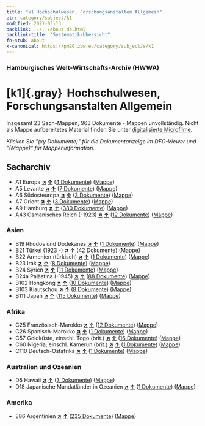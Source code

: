 ```yaml
---
title: "k1 Hochschulwesen, Forschungsanstalten Allgemein"
etr: category/subject/k1
modified: 2021-03-13
backlink: ../../about.de.html
backlink-title: "Systematik-Übersicht"
fn-stub: about
x-canonical: https://pm20.zbw.eu/category/subject/s/k1
---
```


### Hamburgisches Welt-Wirtschafts-Archiv (HWWA)
# [k1]{.gray}&#8201; Hochschulwesen, Forschungsanstalten Allgemein&#160; 




Insgesamt 23 Sach-Mappen, 963 Dokumente - Mappen unvollständig.
Nicht als Mappe aufbereitetes Material finden Sie unter [digitalisierte Microfilme](/film/h1_sh.de.html).

_Klicken Sie "(xy Dokumente)" für die Dokumentanzeige im DFG-Viewer und "(Mappe)" für Mappeninformation._

## Sacharchiv



- A1 Europa [**&nearr;**](../../../geo/i/140892/about.de.html "Europa (alle Mappen)") [**&uarr;**](../../../geo/about.de.html#A1 "Ländersystematik") (<a href="https://pm20.zbw.eu/dfgview/sh/140892,144714" title="über: Europa : Hochschulwesen, Forschungsanstalten Allgemein" target="_blank">4 Dokumente</a>) ([Mappe](../../../../folder/sh/1408xx/140892/1447xx/144714/about.de.html))
- A5 Levante [**&nearr;**](../../../geo/i/140898/about.de.html "Levante (alle Mappen)") [**&uarr;**](../../../geo/about.de.html#A5 "Ländersystematik") (<a href="https://pm20.zbw.eu/dfgview/sh/140898,144714" title="über: Levante : Hochschulwesen, Forschungsanstalten Allgemein" target="_blank">7 Dokumente</a>) ([Mappe](../../../../folder/sh/1408xx/140898/1447xx/144714/about.de.html))
- A6 Südosteuropa [**&nearr;**](../../../geo/i/140900/about.de.html "Südosteuropa (alle Mappen)") [**&uarr;**](../../../geo/about.de.html#A6 "Ländersystematik") (<a href="https://pm20.zbw.eu/dfgview/sh/140900,144714" title="über: Südosteuropa : Hochschulwesen, Forschungsanstalten Allgemein" target="_blank">3 Dokumente</a>) ([Mappe](../../../../folder/sh/1409xx/140900/1447xx/144714/about.de.html))
- A7 Orient [**&nearr;**](../../../geo/i/140902/about.de.html "Orient (alle Mappen)") [**&uarr;**](../../../geo/about.de.html#A7 "Ländersystematik") (<a href="https://pm20.zbw.eu/dfgview/sh/140902,144714" title="über: Orient : Hochschulwesen, Forschungsanstalten Allgemein" target="_blank">3 Dokumente</a>) ([Mappe](../../../../folder/sh/1409xx/140902/1447xx/144714/about.de.html))
- A9 Hamburg [**&nearr;**](../../../geo/i/140905/about.de.html "Hamburg (alle Mappen)") [**&uarr;**](../../../geo/about.de.html#A9 "Ländersystematik") (<a href="https://pm20.zbw.eu/dfgview/sh/140905,144714" title="über: Hamburg : Hochschulwesen, Forschungsanstalten Allgemein" target="_blank">380 Dokumente</a>) ([Mappe](../../../../folder/sh/1409xx/140905/1447xx/144714/about.de.html))
- A43 Osmanisches Reich (-1923) [**&nearr;**](../../../geo/i/141034/about.de.html "Osmanisches Reich (-1923) (alle Mappen)") [**&uarr;**](../../../geo/about.de.html#A43 "Ländersystematik") (<a href="https://pm20.zbw.eu/dfgview/sh/141034,144714" title="über: Osmanisches Reich (-1923) : Hochschulwesen, Forschungsanstalten Allgemein" target="_blank">12 Dokumente</a>) ([Mappe](../../../../folder/sh/1410xx/141034/1447xx/144714/about.de.html))

### Asien

- B19 Rhodos und Dodekanes [**&nearr;**](../../../geo/i/141106/about.de.html "Rhodos und Dodekanes (alle Mappen)") [**&uarr;**](../../../geo/about.de.html#B19 "Ländersystematik") (<a href="https://pm20.zbw.eu/dfgview/sh/141106,144714" title="über: Rhodos und Dodekanes : Hochschulwesen, Forschungsanstalten Allgemein" target="_blank">1 Dokumente</a>) ([Mappe](../../../../folder/sh/1411xx/141106/1447xx/144714/about.de.html))
- B21 Türkei (1923 -) [**&nearr;**](../../../geo/i/141111/about.de.html "Türkei (1923 -) (alle Mappen)") [**&uarr;**](../../../geo/about.de.html#B21 "Ländersystematik") (<a href="https://pm20.zbw.eu/dfgview/sh/141111,144714" title="über: Türkei (1923 -) : Hochschulwesen, Forschungsanstalten Allgemein" target="_blank">42 Dokumente</a>) ([Mappe](../../../../folder/sh/1411xx/141111/1447xx/144714/about.de.html))
- B22 Armenien (türkisch) [**&nearr;**](../../../geo/i/141112/about.de.html "Armenien (türkisch) (alle Mappen)") [**&uarr;**](../../../geo/about.de.html#B22 "Ländersystematik") (<a href="https://pm20.zbw.eu/dfgview/sh/141112,144714" title="über: Armenien (türkisch) : Hochschulwesen, Forschungsanstalten Allgemein" target="_blank">1 Dokumente</a>) ([Mappe](../../../../folder/sh/1411xx/141112/1447xx/144714/about.de.html))
- B23 Irak [**&nearr;**](../../../geo/i/141113/about.de.html "Irak (alle Mappen)") [**&uarr;**](../../../geo/about.de.html#B23 "Ländersystematik") (<a href="https://pm20.zbw.eu/dfgview/sh/141113,144714" title="über: Irak : Hochschulwesen, Forschungsanstalten Allgemein" target="_blank">8 Dokumente</a>) ([Mappe](../../../../folder/sh/1411xx/141113/1447xx/144714/about.de.html))
- B24 Syrien [**&nearr;**](../../../geo/i/141114/about.de.html "Syrien (alle Mappen)") [**&uarr;**](../../../geo/about.de.html#B24 "Ländersystematik") (<a href="https://pm20.zbw.eu/dfgview/sh/141114,144714" title="über: Syrien : Hochschulwesen, Forschungsanstalten Allgemein" target="_blank">11 Dokumente</a>) ([Mappe](../../../../folder/sh/1411xx/141114/1447xx/144714/about.de.html))
- B24a Palästina (-1945) [**&nearr;**](../../../geo/i/141115/about.de.html "Palästina (-1945) (alle Mappen)") [**&uarr;**](../../../geo/about.de.html#B24a "Ländersystematik") (<a href="https://pm20.zbw.eu/dfgview/sh/141115,144714" title="über: Palästina (-1945) : Hochschulwesen, Forschungsanstalten Allgemein" target="_blank">88 Dokumente</a>) ([Mappe](../../../../folder/sh/1411xx/141115/1447xx/144714/about.de.html))
- B102 Hongkong [**&nearr;**](../../../geo/i/141268/about.de.html "Hongkong (alle Mappen)") [**&uarr;**](../../../geo/about.de.html#B102 "Ländersystematik") (<a href="https://pm20.zbw.eu/dfgview/sh/141268,144714" title="über: Hongkong : Hochschulwesen, Forschungsanstalten Allgemein" target="_blank">10 Dokumente</a>) ([Mappe](../../../../folder/sh/1412xx/141268/1447xx/144714/about.de.html))
- B103 Kiautschou [**&nearr;**](../../../geo/i/126163/about.de.html "Kiautschou (alle Mappen)") [**&uarr;**](../../../geo/about.de.html#B103 "Ländersystematik") (<a href="https://pm20.zbw.eu/dfgview/sh/126163,144714" title="über: Kiautschou : Hochschulwesen, Forschungsanstalten Allgemein" target="_blank">8 Dokumente</a>) ([Mappe](../../../../folder/sh/1261xx/126163/1447xx/144714/about.de.html))
- B111 Japan [**&nearr;**](../../../geo/i/141272/about.de.html "Japan (alle Mappen)") [**&uarr;**](../../../geo/about.de.html#B111 "Ländersystematik") (<a href="https://pm20.zbw.eu/dfgview/sh/141272,144714" title="über: Japan : Hochschulwesen, Forschungsanstalten Allgemein" target="_blank">115 Dokumente</a>) ([Mappe](../../../../folder/sh/1412xx/141272/1447xx/144714/about.de.html))

### Afrika

- C25 Französisch-Marokko [**&nearr;**](../../../geo/i/141358/about.de.html "Französisch-Marokko (alle Mappen)") [**&uarr;**](../../../geo/about.de.html#C25 "Ländersystematik") (<a href="https://pm20.zbw.eu/dfgview/sh/141358,144714" title="über: Französisch-Marokko : Hochschulwesen, Forschungsanstalten Allgemein" target="_blank">12 Dokumente</a>) ([Mappe](../../../../folder/sh/1413xx/141358/1447xx/144714/about.de.html))
- C26 Spanisch-Marokko [**&nearr;**](../../../geo/i/141359/about.de.html "Spanisch-Marokko (alle Mappen)") [**&uarr;**](../../../geo/about.de.html#C26 "Ländersystematik") (<a href="https://pm20.zbw.eu/dfgview/sh/141359,144714" title="über: Spanisch-Marokko : Hochschulwesen, Forschungsanstalten Allgemein" target="_blank">1 Dokumente</a>) ([Mappe](../../../../folder/sh/1413xx/141359/1447xx/144714/about.de.html))
- C57 Goldküste, einschl. Togo (brit.) [**&nearr;**](../../../geo/i/141406/about.de.html "Goldküste, einschl. Togo (brit.) (alle Mappen)") [**&uarr;**](../../../geo/about.de.html#C57 "Ländersystematik") (<a href="https://pm20.zbw.eu/dfgview/sh/141406,144714" title="über: Goldküste, einschl. Togo (brit.) : Hochschulwesen, Forschungsanstalten Allgemein" target="_blank">16 Dokumente</a>) ([Mappe](../../../../folder/sh/1414xx/141406/1447xx/144714/about.de.html))
- C60 Nigeria, einschl. Kamerun (brit.) [**&nearr;**](../../../geo/i/141409/about.de.html "Nigeria, einschl. Kamerun (brit.) (alle Mappen)") [**&uarr;**](../../../geo/about.de.html#C60 "Ländersystematik") (<a href="https://pm20.zbw.eu/dfgview/sh/141409,144714" title="über: Nigeria, einschl. Kamerun (brit.) : Hochschulwesen, Forschungsanstalten Allgemein" target="_blank">1 Dokumente</a>) ([Mappe](../../../../folder/sh/1414xx/141409/1447xx/144714/about.de.html))
- C110 Deutsch-Ostafrika [**&nearr;**](../../../geo/i/141471/about.de.html "Deutsch-Ostafrika (alle Mappen)") [**&uarr;**](../../../geo/about.de.html#C110 "Ländersystematik") (<a href="https://pm20.zbw.eu/dfgview/sh/141471,144714" title="über: Deutsch-Ostafrika : Hochschulwesen, Forschungsanstalten Allgemein" target="_blank">1 Dokumente</a>) ([Mappe](../../../../folder/sh/1414xx/141471/1447xx/144714/about.de.html))

### Australien und Ozeanien

- D5 Hawaii [**&nearr;**](../../../geo/i/141595/about.de.html "Hawaii (alle Mappen)") [**&uarr;**](../../../geo/about.de.html#D5 "Ländersystematik") (<a href="https://pm20.zbw.eu/dfgview/sh/141595,144714" title="über: Hawaii : Hochschulwesen, Forschungsanstalten Allgemein" target="_blank">3 Dokumente</a>) ([Mappe](../../../../folder/sh/1415xx/141595/1447xx/144714/about.de.html))
- D18 Japanische Mandatländer in Ozeanien [**&nearr;**](../../../geo/i/141618/about.de.html "Japanische Mandatländer in Ozeanien (alle Mappen)") [**&uarr;**](../../../geo/about.de.html#D18 "Ländersystematik") (<a href="https://pm20.zbw.eu/dfgview/sh/141618,144714" title="über: Japanische Mandatländer in Ozeanien : Hochschulwesen, Forschungsanstalten Allgemein" target="_blank">1 Dokumente</a>) ([Mappe](../../../../folder/sh/1416xx/141618/1447xx/144714/about.de.html))

### Amerika

- E86 Argentinien [**&nearr;**](../../../geo/i/141692/about.de.html "Argentinien (alle Mappen)") [**&uarr;**](../../../geo/about.de.html#E86 "Ländersystematik") (<a href="https://pm20.zbw.eu/dfgview/sh/141692,144714" title="über: Argentinien : Hochschulwesen, Forschungsanstalten Allgemein" target="_blank">235 Dokumente</a>) ([Mappe](../../../../folder/sh/1416xx/141692/1447xx/144714/about.de.html))


